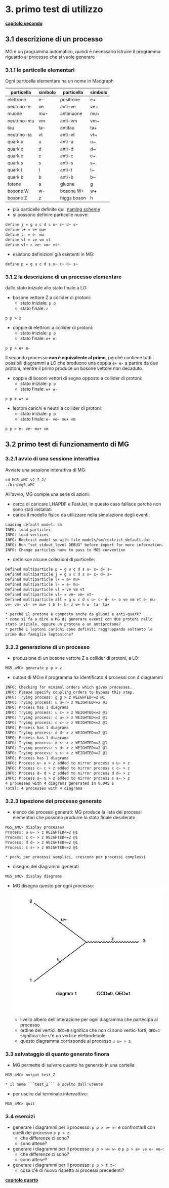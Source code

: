 # 3. primo test di utilizzo

[**capitolo secondo**](02_mg.md)

## 3.1 descrizione di un processo

MG è un programma automatico,
quindi è necessario istruire il programma
riguardo al processo che si vuole generare

### 3.1.1 le particelle elementari

Ogni particella elementare ha un nome in Madgraph

| particella  | simbolo | particella  | simbolo |
| ----------- | ------- | ----------- | ------- |
| elettrone   | e-      | positrone   | e+      |
| neutrino-e  | ve      | anti-ve     | ve~     |
| muone       | mu-     | antimuone   | mu+     |
| neutrino-mu | vm      | anti-vm     | vm~     |
| tau         | ta-     | antitau     | ta+     |
| neutrino-ta | vt      | anti-vt     | vt~     |
| quark u     | u       | anti-u      | u~      |
| quark d     | d       | anti-d      | d~      |
| quark c     | c       | anti-c      | c~      |
| quark s     | s       | anti-s      | s~      |
| quark t     | t       | anti-t      | t~      |
| quark b     | b       | anti-b      | b~      |
| fotone      | a       | gluone      | g       |
| bosone W-   | w-      | bosone W+   | w+      |
| bosone Z    | z       | higgs boson | h       |

* più particelle definite qui: [naming scheme](http://madgraph.phys.ucl.ac.be/sm_particles.html)
* si possono definire particelle nuove:
```
define j = g u c d s u~ c~ d~ s~
define l+ = e+ mu+
define l- = e- mu-
define vl = ve vm vt
define vl~ = ve~ vm~ vt~
```
* esistono definizioni già esistenti in MG:
```
define p = g u c d s u~ c~ d~ s~
```

### 3.1.2 la descrizione di un processo elementare

dallo stato iniziale allo stato finale a LO:

  * bosone vettore Z a collider di protoni:
    * stato iniziale: ```p p```
    * stato finale: ```z```
  ```
  p p > z
  ```
  * coppie di elettroni a collider di protoni:
    * stato iniziale: ```p p```
    * stato finale: ```e+ e-```
  ```
  p p > e+ e-
  ```

Il secondo processo **non è equivalente al primo**,
perché contiene tutti i possibili diagrammi a LO che produono
una coppia ```e+ e-``` a partire da due protoni,
mentre il primo produce un bosone vettore non decaduto.

  * coppie di bosoni vettori di segno opposto a collider di protoni:
    * stato iniziale: ```p p```
    * stato finale: ```w+ w-```
  ```
  p p > w+ w-
  ```
  * leptoni carichi e neutri a collider di protoni:
    * stato iniziale: ```p p```
    * stato finale: ```e- ve~ mu+ vm```
  ```
  p p > e- ve~ mu+ vm
  ```

## 3.2 primo test di funzionamento di MG

### 3.2.1 avvio di una sessione interattiva

Avviate una sessione interattiva di MG:
```
cd MG5_aMC_v2_7_2/
./bin/mg5_aMC
```
All'avvio, MG compie una serie di azioni:
  * cerca di caricare LHAPDF e FastJet, in questo caso fallisce perché non sono stati installati
  * carica il modello fisico da utilizzare nella simulazione degli eventi:
  ```
  Loading default model: sm
  INFO: load particles
  INFO: load vertices
  INFO: Restrict model sm with file models/sm/restrict_default.dat .
  INFO: Run "set stdout_level DEBUG" before import for more information.
  INFO: Change particles name to pass to MG5 convention
  ```
  * definisce alcune collezioni di particelle:
  ```
  Defined multiparticle p = g u c d s u~ c~ d~ s~
  Defined multiparticle j = g u c d s u~ c~ d~ s~
  Defined multiparticle l+ = e+ mu+
  Defined multiparticle l- = e- mu-
  Defined multiparticle vl = ve vm vt
  Defined multiparticle vl~ = ve~ vm~ vt~
  Defined multiparticle all = g u c d s u~ c~ d~ s~ a ve vm vt e- mu- ve~ vm~ vt~ e+ mu+ t b t~ b~ z w+ h w- ta- ta+
  ```
    * perché il protone è composto anche da gluoni e anti-quark?
    * come si fa a dire a MG di generare eventi con due protoni nello stato iniziale, oppure un protone e un antiprotone?
    * perché i leptoni carichi sono definiti raggruppando soltanto le prime due famiglie leptoniche?

### 3.2.2 generazione di un processo

  * produzione di un bosone vettore Z a collider di protoni, a LO:
  ```
  MG5_aMC> generate p p > z
  ```
  * outout di MG:e il programma ha identificato 4 processi con 4 diagrammi
  ```
  INFO: Checking for minimal orders which gives processes.
  INFO: Please specify coupling orders to bypass this step.
  INFO: Trying process: g g > z WEIGHTED<=2 @1  
  INFO: Trying process: u u~ > z WEIGHTED<=2 @1  
  INFO: Process has 1 diagrams
  INFO: Trying process: u c~ > z WEIGHTED<=2 @1  
  INFO: Trying process: c u~ > z WEIGHTED<=2 @1  
  INFO: Trying process: c c~ > z WEIGHTED<=2 @1  
  INFO: Process has 1 diagrams
  INFO: Trying process: d d~ > z WEIGHTED<=2 @1  
  INFO: Process has 1 diagrams
  INFO: Trying process: d s~ > z WEIGHTED<=2 @1  
  INFO: Trying process: s d~ > z WEIGHTED<=2 @1  
  INFO: Trying process: s s~ > z WEIGHTED<=2 @1  
  INFO: Process has 1 diagrams
  INFO: Process u~ u > z added to mirror process u u~ > z
  INFO: Process c~ c > z added to mirror process c c~ > z
  INFO: Process d~ d > z added to mirror process d d~ > z
  INFO: Process s~ s > z added to mirror process s s~ > z
  4 processes with 4 diagrams generated in 0.045 s
  Total: 4 processes with 4 diagrams
  ```

### 3.2.3 ispezione del processo generato

  * elenco dei processi generati: MG produce la lista dei processi elementari che possono produrre lo stato finale desiderato
  ```
  MG5_aMC> display processes
  Process: u u~ > z WEIGHTED<=2 @1
  Process: c c~ > z WEIGHTED<=2 @1
  Process: d d~ > z WEIGHTED<=2 @1
  Process: s s~ > z WEIGHTED<=2 @1
  ```
    * pochi per processi semplici, crescono per processi complessi
  * disegno dei diagrammi generati
  ```
  MG5_aMC> display diagrams
  ```
  * MG disegna questo per ogni processo:
  ![Zprod](images/Zprod_diagram.png)
    * livello albero dell'interazione per ogni diagramma che partecipa al processo
    * ordine dei vertici: ```QCD=0``` significa che non ci sono vertici forti, ```QED=1``` significa che c'è un vertice elettrodebole
    * questo diagramma corrisponde al processo ```u u~ > z```


### 3.3 salvataggio di quanto generato finora

  * MG permette di salvare quanto ha generato in una cartella:
  ```
  MG5_aMC> output test_Z
  ```
    * il nome ```test_Z``` è scelto dall'utente
  * per uscire dal terminale intereattivo:
  ```
  MG5_aMC> quit
  ```

### 3.4 esercizi

  * generare i diagrammi per il processo: ```p p > e+ e-``` e confrontarli con quelli del processo ```p p > z```: 
    * che differenze ci sono?
    * sono attese?
  * generare i diagrammi per il processo: ```p p > w+ w-``` e ```p p > e+ ve e- ve~```:
    * che differenze ci sono?
    * sono attese?
  * generare i diagrammi per il processo: ```p p > t t~```:
    * cosa c'è di nuovo rispetto ai processi precedenti?



[**capitolo quarto**](04_cfg.md)
